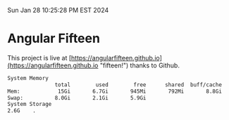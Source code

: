 Sun Jan 28 10:25:28 PM EST 2024

# Angular Fifteen


This project is live at [https://angularfifteen.github.io](https://angularfifteen.github.io "fifteen!") thanks to Github.

```bash
System Memory
               total        used        free      shared  buff/cache   available
Mem:            15Gi       6.7Gi       945Mi       792Mi       8.8Gi       8.6Gi
Swap:          8.0Gi       2.1Gi       5.9Gi
System Storage
2.6G	.
